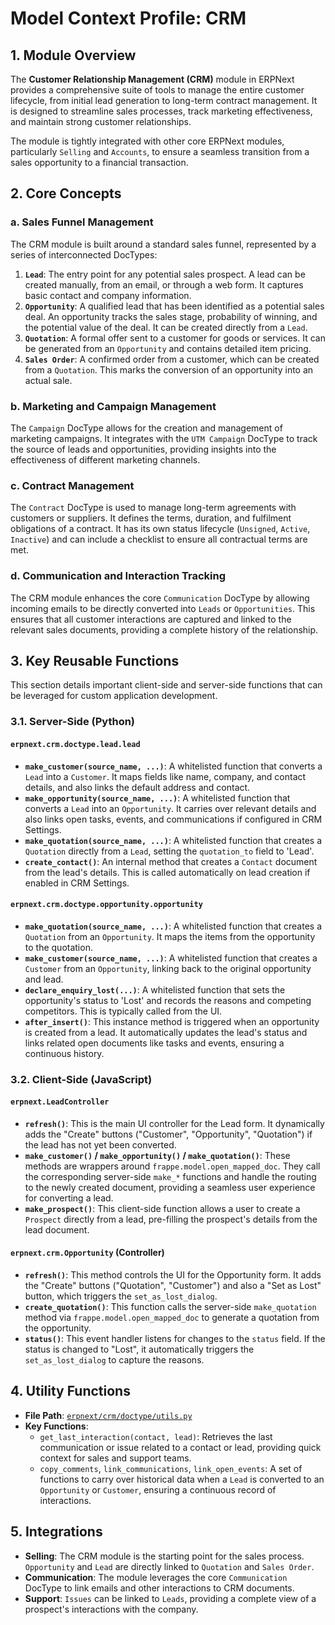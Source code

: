 # Model Context Profile: CRM

## 1. Module Overview

The **Customer Relationship Management (CRM)** module in ERPNext provides a comprehensive suite of tools to manage the entire customer lifecycle, from initial lead generation to long-term contract management. It is designed to streamline sales processes, track marketing effectiveness, and maintain strong customer relationships.

The module is tightly integrated with other core ERPNext modules, particularly `Selling` and `Accounts`, to ensure a seamless transition from a sales opportunity to a financial transaction.

## 2. Core Concepts

### a. Sales Funnel Management

The CRM module is built around a standard sales funnel, represented by a series of interconnected DocTypes:

1.  **`Lead`**: The entry point for any potential sales prospect. A lead can be created manually, from an email, or through a web form. It captures basic contact and company information.
2.  **`Opportunity`**: A qualified lead that has been identified as a potential sales deal. An opportunity tracks the sales stage, probability of winning, and the potential value of the deal. It can be created directly from a `Lead`.
3.  **`Quotation`**: A formal offer sent to a customer for goods or services. It can be generated from an `Opportunity` and contains detailed item pricing.
4.  **`Sales Order`**: A confirmed order from a customer, which can be created from a `Quotation`. This marks the conversion of an opportunity into an actual sale.

### b. Marketing and Campaign Management

The `Campaign` DocType allows for the creation and management of marketing campaigns. It integrates with the `UTM Campaign` DocType to track the source of leads and opportunities, providing insights into the effectiveness of different marketing channels.

### c. Contract Management

The `Contract` DocType is used to manage long-term agreements with customers or suppliers. It defines the terms, duration, and fulfilment obligations of a contract. It has its own status lifecycle (`Unsigned`, `Active`, `Inactive`) and can include a checklist to ensure all contractual terms are met.

### d. Communication and Interaction Tracking

The CRM module enhances the core `Communication` DocType by allowing incoming emails to be directly converted into `Leads` or `Opportunities`. This ensures that all customer interactions are captured and linked to the relevant sales documents, providing a complete history of the relationship.

## 3. Key Reusable Functions

This section details important client-side and server-side functions that can be leveraged for custom application development.

### 3.1. Server-Side (Python)

#### `erpnext.crm.doctype.lead.lead`

-   **`make_customer(source_name, ...)`**: A whitelisted function that converts a `Lead` into a `Customer`. It maps fields like name, company, and contact details, and also links the default address and contact.
-   **`make_opportunity(source_name, ...)`**: A whitelisted function that converts a `Lead` into an `Opportunity`. It carries over relevant details and also links open tasks, events, and communications if configured in CRM Settings.
-   **`make_quotation(source_name, ...)`**: A whitelisted function that creates a `Quotation` directly from a `Lead`, setting the `quotation_to` field to 'Lead'.
-   **`create_contact()`**: An internal method that creates a `Contact` document from the lead's details. This is called automatically on lead creation if enabled in CRM Settings.

#### `erpnext.crm.doctype.opportunity.opportunity`

-   **`make_quotation(source_name, ...)`**: A whitelisted function that creates a `Quotation` from an `Opportunity`. It maps the items from the opportunity to the quotation.
-   **`make_customer(source_name, ...)`**: A whitelisted function that creates a `Customer` from an `Opportunity`, linking back to the original opportunity and lead.
-   **`declare_enquiry_lost(...)`**: A whitelisted function that sets the opportunity's status to 'Lost' and records the reasons and competing competitors. This is typically called from the UI.
-   **`after_insert()`**: This instance method is triggered when an opportunity is created from a lead. It automatically updates the lead's status and links related open documents like tasks and events, ensuring a continuous history.

### 3.2. Client-Side (JavaScript)

#### `erpnext.LeadController`

-   **`refresh()`**: This is the main UI controller for the Lead form. It dynamically adds the "Create" buttons ("Customer", "Opportunity", "Quotation") if the lead has not yet been converted.
-   **`make_customer()` / `make_opportunity()` / `make_quotation()`**: These methods are wrappers around `frappe.model.open_mapped_doc`. They call the corresponding server-side `make_*` functions and handle the routing to the newly created document, providing a seamless user experience for converting a lead.
-   **`make_prospect()`**: This client-side function allows a user to create a `Prospect` directly from a lead, pre-filling the prospect's details from the lead document.

#### `erpnext.crm.Opportunity` (Controller)

-   **`refresh()`**: This method controls the UI for the Opportunity form. It adds the "Create" buttons ("Quotation", "Customer") and also a "Set as Lost" button, which triggers the `set_as_lost_dialog`.
-   **`create_quotation()`**: This function calls the server-side `make_quotation` method via `frappe.model.open_mapped_doc` to generate a quotation from the opportunity.
-   **`status()`**: This event handler listens for changes to the `status` field. If the status is changed to "Lost", it automatically triggers the `set_as_lost_dialog` to capture the reasons.

## 4. Utility Functions

-   **File Path**: [`erpnext/crm/doctype/utils.py`](erpnext-develop/erpnext/crm/doctype/utils.py)
-   **Key Functions**:
    -   `get_last_interaction(contact, lead)`: Retrieves the last communication or issue related to a contact or lead, providing quick context for sales and support teams.
    -   `copy_comments`, `link_communications`, `link_open_events`: A set of functions to carry over historical data when a `Lead` is converted to an `Opportunity` or `Customer`, ensuring a continuous record of interactions.

## 5. Integrations

-   **Selling**: The CRM module is the starting point for the sales process. `Opportunity` and `Lead` are directly linked to `Quotation` and `Sales Order`.
-   **Communication**: The module leverages the core `Communication` DocType to link emails and other interactions to CRM documents.
-   **Support**: `Issues` can be linked to `Leads`, providing a complete view of a prospect's interactions with the company.